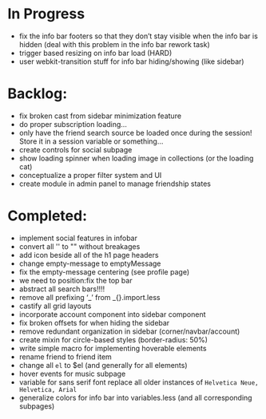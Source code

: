 # In Progress
- fix the info bar footers so that they don’t stay visible when the info bar is hidden (deal with this problem in the info bar rework task)
- trigger based resizing on info bar load (HARD)
- user webkit-transition stuff for info bar hiding/showing (like sidebar)

# Backlog:
- fix broken cast from sidebar minimization feature
- do proper subscription loading…
- only have the friend search source be loaded once during the session! Store it in a session variable or something…
- create controls for social subpage
- show loading spinner when loading image in collections (or the loading cat)
- conceptualize a proper filter system and UI
- create module in admin panel to manage friendship states

# Completed:
- implement social features in infobar
- convert all '' to "" without breakages
- add icon beside all of the h1 page headers
- change empty-message to emptyMessage
- fix the empty-message centering (see profile page)
- we need to position:fix the top bar
- abstract all search bars!!!!
- remove all prefixing ‘_’ from _{}.import.less
- castify all grid layouts
- incorporate account component into sidebar component
- fix broken offsets for when hiding the sidebar
- remove redundant organization in sidebar (corner/navbar/account)
- create mixin for circle-based styles (border-radius: 50%)
- write simple macro for implementing hoverable elements
- rename friend to friend item
- change all `el` to $el (and generally for all elements)
- hover events for music subpage
- variable for sans serif font replace all older instances of `Helvetica Neue, Helvetica, Arial`
- generalize colors for info bar into variables.less (and all corresponding subpages)